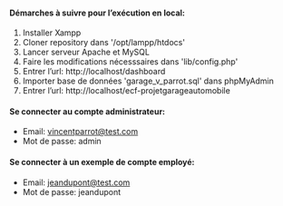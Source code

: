 #### Démarches à suivre pour l’exécution en local:

1. Installer Xampp
2. Cloner repository dans '/opt/lampp/htdocs'
3. Lancer serveur Apache et MySQL
4. Faire les modifications nécesssaires dans 'lib/config.php'
5. Entrer l’url: http://localhost/dashboard
6. Importer base de données 'garage_v_parrot.sql' dans phpMyAdmin
7. Entrer l’url: http://localhost/ecf-projetgarageautomobile

#### Se connecter au compte administrateur:
- Email: vincentparrot@test.com
- Mot de passe: admin

#### Se connecter à un exemple de compte employé:
- Email: jeandupont@test.com
- Mot de passe: jeandupont
  

